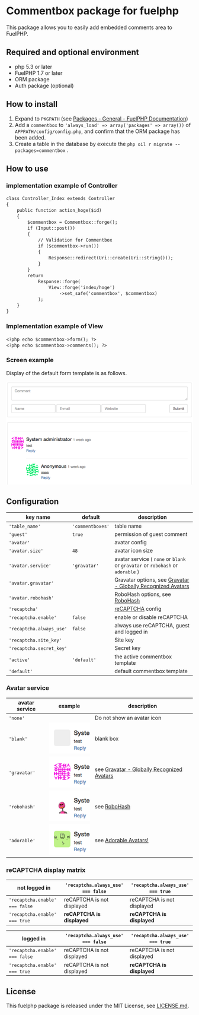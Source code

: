 # Commentbox package for fuelphp

This package allows you to easily add embedded comments area to FuelPHP.

## Required and optional environment

* php 5.3 or later
* FuelPHP 1.7 or later
* ORM package
* Auth package (optional)

## How to install

1. Expand to ``` PKGPATH ``` (see [Packages - General - FuelPHP Documentation](http://fuelphp.com/docs/general/packages.html))
2. Add a ```commentbox``` to ``` 'always_load' => array('packages' => array()) ``` of ``` APPPATH/config/config.php ```, and confirm that the ORM package has been added.
3. Create a table in the database by execute the ``` php oil r migrate --packages=commentbox ``` .

## How to use

### implementation example of Controller

    class Controller_Index extends Controller
    {
        public function action_hoge($id)
        {
            $commentbox = Commentbox::forge();
            if (Input::post())
            {
                // Validation for Commentbox
                if ($commentbox->run())
                {
                    Response::redirect(Uri::create(Uri::string()));
                }
            }
            return
                Response::forge(
                    View::forge('index/hoge')
                        ->set_safe('commentbox', $commentbox)
                );
        }
    }

### Implementation example of View

    <?php echo $commentbox->form(); ?>
    <?php echo $commentbox->comments(); ?>

### Screen example

Display of the default form template is as follows.

![example screenshot](docs/img/example_en.png)

## Configuration

| key name                 | default          | description |
|--------------------------|------------------|-------------|
| `'table_name'`           | `'commentboxes'` | table name |
| `'guest'`                |      `true`      | permission of guest comment |
| `'avatar'`               |                  | avatar config |
| `'avatar.size'`          |       `48`       | avatar icon size |
| `'avatar.service'`       |   `'gravatar'`   | avatar service ( `none` or `blank` or `gravatar` or  `robohash` or `adorable` ) |
| `'avatar.gravatar'`      |                  | Gravatar options, see [Gravatar - Globally Recognized Avatars](http://en.gravatar.com/site/implement/images/) |
| `'avatar.robohash'`      |                  | RoboHash options, see [RoboHash](http://robohash.org/) |
| `'recaptcha'`            |                  | [reCAPTCHA](https://developers.google.com/recaptcha/) config |
| `'recaptcha.enable'`     |      `false`     | enable or disable reCAPTCHA |
| `'recaptcha.always_use'` |      `false`     | always use reCAPTCHA, guest and logged in |
| `'recaptcha.site_key'`   |                  | Site key |
| `'recaptcha.secret_key'` |                  | Secret key |
| `'active'`               |    `'default'`   | the active commentbox template |
| `'default'`              |                  | default commentbox template |

### Avatar service

| avatar service | example | description |
|----------------|------------------------------------------------------------------|--------------------------------------------------------------------|
| `'none'` |  | Do not show an avatar icon |
| `'blank'` | ![avatar example blank](docs/img/avatar_example_blank.png) | blank box |
| `'gravatar'` | ![avatar example gravatar](docs/img/avatar_example_gravatar.png) | see [Gravatar - Globally Recognized Avatars](http://gravatar.com/) |
| `'robohash'` | ![avatar example robohash](docs/img/avatar_example_robohash.png) | see [RoboHash](http://robohash.org/) |
| `'adorable'` | ![avatar example adorable](docs/img/avatar_example_adorable.png) | see [Adorable Avatars!](http://avatars.adorable.io/) |

### reCAPTCHA display matrix

| **not logged in**              | `'recaptcha.always_use' === false` | `'recaptcha.always_use' === true` |
|--------------------------------|------------------------------------|-----------------------------------|
| `'recaptcha.enable' === false` |     reCAPTCHA is not displayed     |     reCAPTCHA is not displayed    |
| `'recaptcha.enable' === true`  |     **reCAPTCHA is displayed**     |     **reCAPTCHA is displayed**    |

| **logged in**                  | `'recaptcha.always_use' === false` | `'recaptcha.always_use' === true` |
|--------------------------------|------------------------------------|-----------------------------------|
| `'recaptcha.enable' === false` |     reCAPTCHA is not displayed     |     reCAPTCHA is not displayed    |
| `'recaptcha.enable' === true`  |     reCAPTCHA is not displayed     |     **reCAPTCHA is displayed**    |

## License

This fuelphp package is released under the MIT License, see [LICENSE.md](LICENSE.md).
